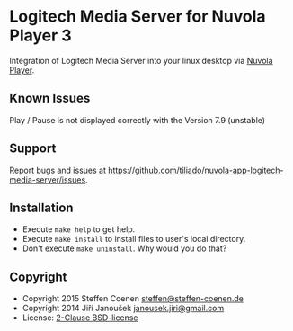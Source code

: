 Logitech Media Server for Nuvola Player 3
=========================================

Integration of Logitech Media Server into your linux desktop via
[Nuvola Player](https://github.com/tiliado/nuvolaplayer).
 
Known Issues
------------
Play / Pause is not displayed correctly with the Version 7.9 (unstable)

Support
-------

Report bugs and issues at <https://github.com/tiliado/nuvola-app-logitech-media-server/issues>.

Installation
------------

  * Execute ``make help`` to get help.
  * Execute ``make install`` to install files to user's local directory.
  * Don't execute ``make uninstall``. Why would you do that?

Copyright
---------
 
  - Copyright 2015 Steffen Coenen <steffen@steffen-coenen.de>
  - Copyright 2014 Jiří Janoušek <janousek.jiri@gmail.com>
  - License: [2-Clause BSD-license](./LICENSE)
